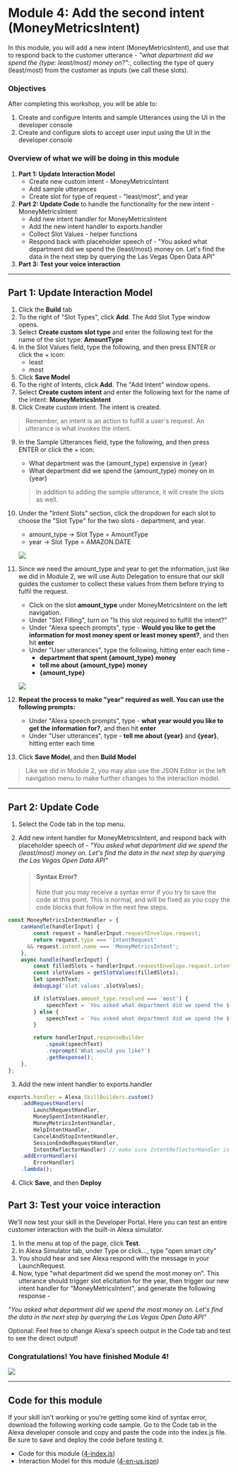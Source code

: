 # Module 4: Add the second intent (MoneyMetricsIntent)
In this module, you will add a new intent (MoneyMetricsIntent), and use that to respond back to the customer utterance -  *"what department did we spend the {type: least/most} money on?":*, collecting the type of query (least/most) from the customer as inputs (we call these slots).

### Objectives
After completing this workshop, you will be able to:

1. Create and configure Intents and sample Utterances using the UI in the developer console
2. Create and configure slots to accept user input using the UI in the developer console

### Overview of what we will be doing in this module

1. **Part 1: Update Interaction Model**
	- Create new custom intent - MoneyMetricsIntent
	- Add sample utterances
	- Create slot for type of request - "least/most", and year
2. **Part 2: Update Code** to handle the functionality for the new intent - MoneyMetricsIntent
	- Add new intent handler for MoneyMetricsIntent
	- Add the new intent handler to exports.handler
	- Collect Slot Values - helper functions
	- Respond back with placeholder speech of - "You asked what department did we spend the {least/most} money on. Let's find the data in the next step by querying the Las Vegas Open Data API"
3. **Part 3: Test your voice interaction**

---
## Part 1: Update Interaction Model

1. Click the **Build** tab
2. To the right of "Slot Types", click **Add**. The Add Slot Type window opens.
3. Select **Create custom slot type** and enter the following text for the name of the slot type: **AmountType**
4. In the Slot Values field, type the following, and then press ENTER or click the + icon:
    - least
    - most
5. Click **Save Model**
6. To the right of Intents, click **Add**. The "Add Intent" window opens.
7. Select **Create custom intent** and enter the following text for the name of the intent: **MoneyMetricsIntent**
8. Click Create custom intent. The intent is created.

  > Remember, an intent is an action to fulfill a user's request. An utterance is what invokes the intent.

9. In the Sample Utterances field, type the following, and then press ENTER or click the + icon:
	- What department was the {amount_type} expensive in {year}
	- What department did we spend the {amount_type} money on in {year}

	> In addition to adding the sample utterance, it will create the slots as well.

10. Under the "Intent Slots" section, click the dropdown for each slot to choose the "Slot Type" for the two slots - department, and year.
	- amount_type -> Slot Type = AmountType
	- year -> Slot Type = AMAZON.DATE

	![](http://ajotwani.s3.amazonaws.com/ask-workshop/images/adding-utterances.png)

11. Since we need the amount_type and year to get the information, just like we did in Module 2, we will use Auto Delegation to ensure that our skill guides the customer to collect these values from them before trying to fulfil the request.
	- Click on the slot **amount_type** under MoneyMetricsIntent on the left navigation.
	- Under "Slot Filling", turn on "Is this slot required to fulfill the intent?"
	- Under "Alexa speech prompts", type - **Would you like to get the information for most money spent or least money spent?**, and then hit **enter**
	- Under "User utterances", type the following, hitting enter each time -
		- **department that spent {amount_type} money**
		- **tell me about  {amount_type} money**
		- **{amount_type}**


	![](http://ajotwani.s3.amazonaws.com/ask-workshop/images/required-slot.png)

12. **Repeat the process to make "year" required as well. You can use the following prompts:**
	- Under "Alexa speech prompts", type - **what year would you like to get the information for?**, and then hit **enter**
	- Under "User utterances", type - **tell me about {year}** and **{year}**, hitting enter each time

12. Click **Save Model**, and then **Build Model**

> Like we did in Module 2, you may also use the JSON Editor in the left navigation menu to make further changes to the interaction model.

---

## Part 2: Update Code

1. Select the Code tab in the top menu.
2. Add new intent handler for MoneyMetricsIntent, and respond back with placeholder speech of - *"You asked what department did we spend the {least/most} money on. Let's find the data in the next step by querying the Las Vegas Open Data API"*

	> #### Syntax Error?
	> Note that you may receive a syntax error if you try to save the code at this point. This is normal, and will be fixed as you copy the code blocks that follow in the next few steps.

```js
const MoneyMetricsIntentHandler = {
	canHandle(handlerInput) {
		const request = handlerInput.requestEnvelope.request;
		return request.type === 'IntentRequest'
      && request.intent.name === 'MoneyMetricsIntent';
	},
	async handle(handlerInput) {
		const filledSlots = handlerInput.requestEnvelope.request.intent.slots;
		const slotValues = getSlotValues(filledSlots);
		let speechText;
		debugLog('slot values',slotValues);

		if (slotValues.amount_type.resolved === 'most') {
			speechText = `You asked what department did we spend the ${slotValues.amount_type.resolved} money on. Let's find the data in the next module by querying the Las Vegas Open Data API`;
		} else {
			speechText = `You asked what department did we spend the ${slotValues.amount_type.resolved} money on. Let's find the data in the next module by querying the Las Vegas Open Data API`;
		}

		return handlerInput.responseBuilder
			.speak(speechText)
			.reprompt('What would you like?')
			.getResponse();
	},
};
```

3. Add the new intent handler to exports.handler

```js
exports.handler = Alexa.SkillBuilders.custom()
	.addRequestHandlers(
		LaunchRequestHandler,
		MoneySpentIntentHandler,
		MoneyMetricsIntentHandler,
		HelpIntentHandler,
		CancelAndStopIntentHandler,
		SessionEndedRequestHandler,
		IntentReflectorHandler) // make sure IntentReflectorHandler is last so it doesn't override your custom intent handlers
	.addErrorHandlers(
		ErrorHandler)
	.lambda();
```

4. Click **Save**, and then **Deploy**

## Part 3: Test your voice interaction

We'll now test your skill in the Developer Portal. Here you can test an entire customer interaction with the built-in Alexa simulator.

1. In the menu at top of the page, click **Test**.
2. In Alexa Simulator tab, under Type or click…, type "open smart city"
3. You should hear and see Alexa respond with the message in your LaunchRequest.
4. Now, type "what department did we spend the most money on". This utterance should trigger slot elicitation for the year, then trigger our new intent handler for "MoneyMetricsIntent", and generate the following response -

*"You asked what department did we spend the most money on. Let's find the data in the next step by querying the Las Vegas Open Data API"*

Optional: Feel free to change Alexa's speech output in the Code tab and test to see the direct output!

### Congratulations! You have finished Module 4!

[![](http://ajotwani.s3.amazonaws.com/ask-workshop/images/5.png)](/Module%205%20-%20Respond%20to%20What%20department%20did%20we%20spend%20the%20most%20money%20on/README.md)

---

## Code for this module
If your skill isn't working or you're getting some kind of syntax error, download the following working code sample. Go to the Code tab in the Alexa developer console and copy and paste the code into the index.js file. Be sure to save and deploy the code before testing it.

- Code for this module ([4-index.js](4-index.js))
- Interaction Model for this module ([4-en-us.json](4-en-us.json))
